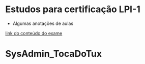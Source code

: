 # Estudos para certificação LPI-1

- Algumas anotações de aulas

[link do conteúdo do exame](https://www.lpi.org/our-certifications/exam-101-objectives)
# SysAdmin_TocaDoTux
